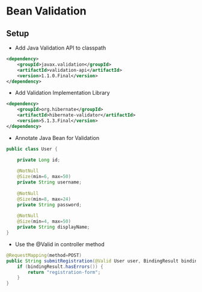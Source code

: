 # Bean Validation

## Setup
- Add Java Validation API to classpath
```xml
<dependency>
	<groupId>javax.validation</groupId>
	<artifactId>validation-api</artifactId>
	<version>1.1.0.Final</version>
</dependency>
```
- Add Validation Implementation Library
```xml
<dependency>
	<groupId>org.hibernate</groupId>
	<artifactId>hibernate-validator</artifactId>
	<version>5.1.3.Final</version>
</dependency>
```

- Annotate Java Bean for Validation
```java
public class User {

	private Long id;
	
	@NotNull
	@Size(min=6, max=50)
	private String username;
	
	@NotNull
	@Size(min=8, max=24)
	private String password;
	
	@NotNull
	@Size(min=4, max=50)
	private String displayName;
}
```

- Use the @Valid in controller method
```java
@RequestMapping(method=POST)
public String submitRegistration(@Valid User user, BindingResult bindingResult) {
	if (bindingResult.hasErrors()) {
		return "registration-form";
	}
}
```
